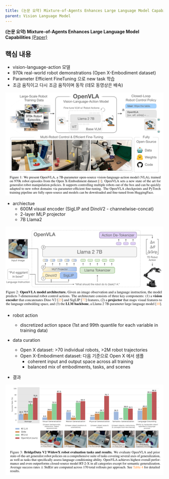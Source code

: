 ```yaml
---
title: (논문 요약) Mixture-of-Agents Enhances Large Language Model Capabilities
parent: Vision Language Model
---
```


**(논문 요약) Mixture-of-Agents Enhances Large Language Model Capabilities** [(Paper)](https://arxiv.org/pdf/2406.09246)


## 핵심 내용
- vision-language-action 모델
- 970k real-world robot demonstrations (Open X-Embodiment dataset)
- Parameter Efficient FineTuning 으로 new task 학습  
- 조금 움직이고 다시 조금 움직이며 동작 (데모 동영상은 배속)  
<img src="/data/papers/openvla/concept.png" width="800" />

- archiectue
  - 600M visual encoder (SigLIP and DinoV2 - channelwise-concat)
  - 2-layer MLP projector
  - 7B Llama2  
<img src="/data/papers/openvla/architecture.png" width="800" />

- robot action
  - discretized action space (1st and 99th quantile for each variable in training data)

- data curation
  - Open X dataset: >70 individual robots, >2M robot trajectories
  - Open X-Embodiment dataset: 다음 기준으로 Open X 에서 샘플
     - coherent input and output space across all training
     - balanced mix of embodiments, tasks, and scenes

- 결과
<img src="/data/papers/openvla/result.png" width="800" />
